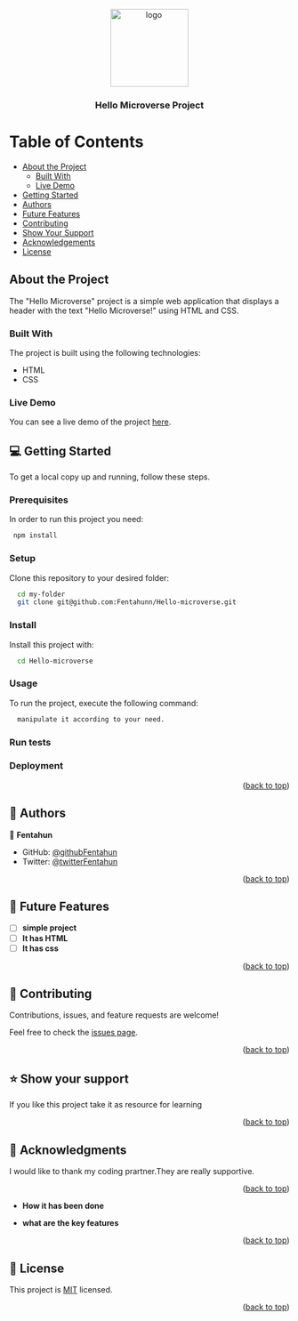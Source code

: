 <a name="readme-top"></a>

<div align="center">
  <img src="murple_logo.png" alt="logo" width="140" height="auto" />
  <br/>

  <h3><b>Hello Microverse Project</b></h3>

</div>

# Table of Contents

- [About the Project](#about-project)
  - [Built With](#built-with)
  - [Live Demo](#live-demo)
- [Getting Started](#getting-started)
- [Authors](#authors)
- [Future Features](#future-features)
- [Contributing](#contributing)
- [Show Your Support](#show-your-support)
- [Acknowledgements](#acknowledgements)
- [License](#license)

## About the Project <a name="about-project"></a>

The "Hello Microverse" project is a simple web application that displays a header with the text "Hello Microverse!" using HTML and CSS.

### Built With <a name="built-with"></a>

The project is built using the following technologies:

- HTML
- CSS

### Live Demo <a name="live-demo"></a>

You can see a live demo of the project [here](https://example.com).

## 💻 Getting Started <a name="getting-started"></a>

To get a local copy up and running, follow these steps.

### Prerequisites

In order to run this project you need:

```sh
 npm install
```

### Setup

Clone this repository to your desired folder:

```sh
  cd my-folder
  git clone git@github.com:Fentahunn/Hello-microverse.git
```

### Install

Install this project with:

```sh
  cd Hello-microverse
```

### Usage

To run the project, execute the following command:

```sh
  manipulate it according to your need.
```

### Run tests

### Deployment

<p align="right">(<a href="#readme-top">back to top</a>)</p>

<!-- AUTHORS -->

## 👥 Authors <a name="authors"></a>

👤 **Fentahun**

- GitHub: [@githubFentahun](https://github.com/Fentahunn)
- Twitter: [@twitterFentahun](https://twitter.com/FentahunAgmas)

<p align="right">(<a href="#readme-top">back to top</a>)</p>

<!-- FUTURE FEATURES -->

## 🔭 Future Features <a name="future-features"></a>

- [ ] **simple project**
- [ ] **It has HTML**
- [ ] **It has css**

<p align="right">(<a href="#readme-top">back to top</a>)</p>

<!-- CONTRIBUTING -->

## 🤝 Contributing <a name="contributing"></a>

Contributions, issues, and feature requests are welcome!

Feel free to check the [issues page](https://github.com/Fentahunn/hello_microverse_project/issues).

<p align="right">(<a href="#readme-top">back to top</a>)</p>

<!-- SUPPORT -->

## ⭐️ Show your support <a name="support"></a>

If you like this project take it as resource for learning

<p align="right">(<a href="#readme-top">back to top</a>)</p>

<!-- ACKNOWLEDGEMENTS -->

## 🙏 Acknowledgments <a name="acknowledgements"></a>

I would like to thank my coding prartner.They are really supportive.

<p align="right">(<a href="#readme-top">back to top</a>)</p>

- **How it has been done**

- **what are the key features**

<p align="right">(<a href="#readme-top">back to top</a>)</p>

<!-- LICENSE -->

## 📝 License <a name="license"></a>

This project is [MIT](./LICENSE) licensed.

<p align="right">(<a href="#readme-top">back to top</a>)</p>